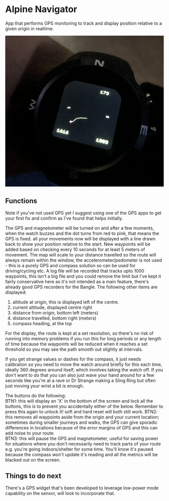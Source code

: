 Alpine Navigator
================
App that performs GPS monitoring to track and display position relative to a given origin in realtime.

![screenshot](./sample.png)  

Functions
---------
Note if you've not used GPS yet I suggest using one of the GPS apps to get your first fix and confirm as I've found that helps initially.  

The GPS and magnetometer will be turned on and after a few moments, when the watch buzzes and the dot turns from red to pink, that means the GPS is fixed. all your movements now will be displayed with a line drawn back to show your position relative to the start. New waypoints will be added based on checking every 10 seconds for at least 5 meters of movement. The map will scale to your distance travelled so the route will always remain within the window, the accelerometer/pedometer is not used - this is a purely GPS and compass solution so can be used for driving/cycling etc. A log file will be recorded that tracks upto 1000 waypoints, this isn't a big file and you could remove the limit but I've kept it fairly conservative here as it's not intended as a main feature, there's already good GPS recorders for the Bangle. The following other items are displayed:

1. altitude at origin, this is displayed left of the centre.  
2. current altitude, displayed centre right  
3. distance from origin, bottom left (meters)  
4. distance travelled, bottom right (meters)  
5. compass heading, at the top

For the display, the route is kept at a set resolution, so there's no risk of running into memory problems if you run this for long periods or any length of time because the waypoints will be reduced when it reaches a set threshold so you may see the path smooth out slightly at intervals.

If you get strange values or dashes for the compass, it just needs calibration so you need to move the watch around briefly for this each time, ideally 360 degrees around itself, which involves taking the watch off. If you don't want to do that you can also just wave your hand around for a few seconds like you're at a rave or Dr Strange making a Sling Ring but often just moving your wrist a bit is enough.

The buttons do the following:  
BTN1: this will display an 'X' in the bottom of the screen and lock all the buttons, this is to prevent you accidentally either of the below. Remember to press this again to unlock it! soft and hard reset will both still work.
BTN2: this removes all waypoints aside from the origin and your current location; sometimes during smaller journeys and walks, the GPS can give sporadic differences in locations because of the error margins of GPS and this can add noise to your route.    
BTN3: this will pause the GPS and magnetometer, useful for saving power for situations where you don't necessarily need to track parts of your route e.g. you're going indoors/shelter for some time. You'll know it's paused because the compass won't update it's reading and all the metrics will be blacked out on the screen.

Things to do next
-----------------
There's a GPS widget that's been developed to leverage low-power mode capability on the sensor, will look to incorporate that.
